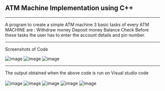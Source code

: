 ## ATM Machine Implementation using C++
<hr>
A program to create a simple ATM machine
3 basic tasks of every ATM MACHINE  are :
Withdraw money
Deposit money 
Balance Check
Before these tasks the user has to enter the account details and pin number.
<hr>
Screenshots of Code

![image](https://github.com/hema-sri4/ATM-machine-Implementation-using-C-/assets/85050196/f20a457b-af52-4488-a730-051abc5bbba5)
![image](https://github.com/hema-sri4/ATM-machine-Implementation-using-C-/assets/85050196/49036f6e-447f-4533-9084-c30e3222e3ae)
![image](https://github.com/hema-sri4/ATM-machine-Implementation-using-C-/assets/85050196/a469b465-6f2b-4982-b1c5-48865326d7a0)
<hr>

The output obtained when the above code is run on Visual studio code <br><br>
![image](https://github.com/hema-sri4/ATM-machine-Implementation-using-C-/assets/85050196/aa6a142a-68d8-4e4c-9c07-eb5931f9926c)
![image](https://github.com/hema-sri4/ATM-machine-Implementation-using-C-/assets/85050196/b77c3c96-5d77-41c2-a1e0-9ba58ec6a12f)
![image](https://github.com/hema-sri4/ATM-machine-Implementation-using-C-/assets/85050196/14845981-2dfb-4d64-b976-8a0d574527a6)
![image](https://github.com/hema-sri4/ATM-machine-Implementation-using-C-/assets/85050196/5eea3917-2700-4a36-8855-983c4cb48399)
![image](https://github.com/hema-sri4/ATM-machine-Implementation-using-C-/assets/85050196/fb2b22e4-e9c5-4274-88c1-c31599379819)







